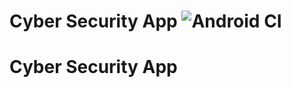 # Cyber Security App ![Android CI](https://github.com/Draizel-16/cyber-security-app/actions/workflows/android-ci.yml/badge.svg)

# Cyber Security App
